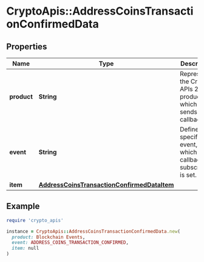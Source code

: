 # CryptoApis::AddressCoinsTransactionConfirmedData

## Properties

| Name | Type | Description | Notes |
| ---- | ---- | ----------- | ----- |
| **product** | **String** | Represents the Crypto APIs 2.0 product which sends the callback. |  |
| **event** | **String** | Defines the specific event, for which a callback subscription is set. |  |
| **item** | [**AddressCoinsTransactionConfirmedDataItem**](AddressCoinsTransactionConfirmedDataItem.md) |  |  |

## Example

```ruby
require 'crypto_apis'

instance = CryptoApis::AddressCoinsTransactionConfirmedData.new(
  product: Blockchain Events,
  event: ADDRESS_COINS_TRANSACTION_CONFIRMED,
  item: null
)
```

